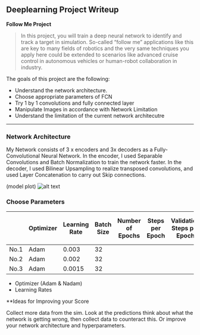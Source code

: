 ## Deeplearning Project Writeup ##

**Follow Me Project**

>In this project, you will train a deep neural network to identify and track a target in simulation. So-called “follow me” applications like this are key to many fields of robotics and the very same techniques you apply here could be extended to scenarios like advanced cruise control in autonomous vehicles or human-robot collaboration in industry.

The goals of this project are the following:
* Understand the network architecture.
* Choose appropriate parameters of FCN
* Try 1 by 1 convolutions and fully connected layer
* Manipulate Images in accordance with Network Limitation
* Understand the limitation of the current network architecutre

[image1]: ./examples/model.png "model plot"

----
### Network Architecture ###

My Network consists of 3 x encoders and 3x decoders as a Fully-Convolutional Neural Network. In the encoder, I used Separable Convolutions and Batch Normalization to train the network faster. In the decoder, I used Bilinear Upsampling to realize transposed convolutions, and used Layer Concatenation to carry out Skip connections.

(model plot)
![alt text][image1]


### Choose Parameters ###

|  | Optimizer | Learning Rate | Batch Size | Number of Epochs | Steps per Epoch | Validation Steps per Epoch | Number of training Data |
|----|----|----|----|----|----|----|----|
| No.1 | Adam | 0.003 | 32 | | | | |
| No.2 | Adam | 0.002 | 32 | | | | | 
| No.3 | Adam | 0.0015| 32 | | | | |

* Optimizer (Adam & Nadam)
* Learning Rates




**Ideas for Improving your Score

Collect more data from the sim. Look at the predictions think about what the network is getting wrong, then collect data to counteract this. Or improve your network architecture and hyperparameters. 


